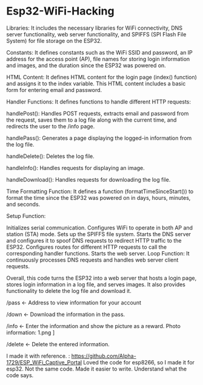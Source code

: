 # Esp32-WiFi-Hacking

Libraries: It includes the necessary libraries for WiFi connectivity, DNS server functionality, web server functionality, and SPIFFS (SPI Flash File System) for file storage on the ESP32.

Constants: It defines constants such as the WiFi SSID and password, an IP address for the access point (AP), file names for storing login information and images, and the duration since the ESP32 was powered on.

HTML Content: It defines HTML content for the login page (index() function) and assigns it to the index variable. This HTML content includes a basic form for entering email and password.

Handler Functions: It defines functions to handle different HTTP requests:

handlePost(): Handles POST requests, extracts email and password from the request, saves them to a log file along with the current time, and redirects the user to the /info page.

handlePass(): Generates a page displaying the logged-in information from the log file.

handleDelete(): Deletes the log file.

handleInfo(): Handles requests for displaying an image.

handleDownload(): Handles requests for downloading the log file.

Time Formatting Function: It defines a function (formatTimeSinceStart()) to format the time since the ESP32 was powered on in days, hours, minutes, and seconds.

Setup Function:

Initializes serial communication.
Configures WiFi to operate in both AP and station (STA) mode.
Sets up the SPIFFS file system.
Starts the DNS server and configures it to spoof DNS requests to redirect HTTP traffic to the ESP32.
Configures routes for different HTTP requests to call the corresponding handler functions.
Starts the web server.
Loop Function: It continuously processes DNS requests and handles web server client requests.

Overall, this code turns the ESP32 into a web server that hosts a login page, stores login information in a log file, and serves images. It also provides functionality to delete the log file and download it.

/pass <- Address to view information for your account

/down <- Download the information in the pass.

/info <- Enter the information and show the picture as a reward.  Photo information: 1.png ]

/delete <- Delete the entered information.

I made it with reference. : https://github.com/Alpha-1729/ESP_WiFi_Captive_Portal
Loved the code for esp8266, so I made it for esp32. Not the same code. Made it easier to write. Understand what the code says.
